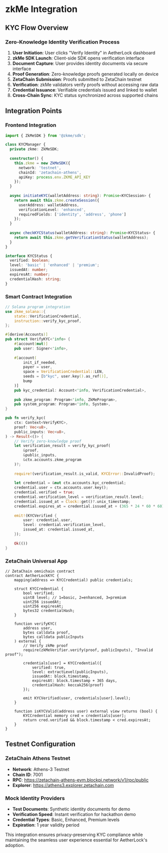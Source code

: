 # zkMe Integration

## KYC Flow Overview

### Zero-Knowledge Identity Verification Process

1. **User Initiation**: User clicks "Verify Identity" in AetherLock dashboard
2. **zkMe SDK Launch**: Client-side SDK opens verification interface
3. **Document Capture**: User provides identity documents via secure interface
4. **Proof Generation**: Zero-knowledge proofs generated locally on device
5. **ZetaChain Submission**: Proofs submitted to ZetaChain testnet
6. **Verification**: zkMe validators verify proofs without accessing raw data
7. **Credential Issuance**: Verifiable credentials issued and linked to wallet
8. **Cross-Chain Sync**: KYC status synchronized across supported chains

## Integration Points

### Frontend Integration

```typescript
import { ZkMeSDK } from '@zkme/sdk';

class KYCManager {
  private zkme: ZkMeSDK;
  
  constructor() {
    this.zkme = new ZkMeSDK({
      network: 'testnet',
      chainId: 'zetachain-athens',
      apiKey: process.env.ZKME_API_KEY
    });
  }
  
  async initiateKYC(walletAddress: string): Promise<KYCSession> {
    return await this.zkme.createSession({
      userAddress: walletAddress,
      verificationLevel: 'enhanced',
      requiredFields: ['identity', 'address', 'phone']
    });
  }
  
  async checkKYCStatus(walletAddress: string): Promise<KYCStatus> {
    return await this.zkme.getVerificationStatus(walletAddress);
  }
}

interface KYCStatus {
  verified: boolean;
  level: 'basic' | 'enhanced' | 'premium';
  issuedAt: number;
  expiresAt: number;
  credentialHash: string;
}
```

### Smart Contract Integration

```rust
// Solana program integration
use zkme_solana::{
    state::VerificationCredential,
    instruction::verify_kyc_proof,
};

#[derive(Accounts)]
pub struct VerifyKYC<'info> {
    #[account(mut)]
    pub user: Signer<'info>,
    
    #[account(
        init_if_needed,
        payer = user,
        space = VerificationCredential::LEN,
        seeds = [b"kyc", user.key().as_ref()],
        bump
    )]
    pub kyc_credential: Account<'info, VerificationCredential>,
    
    pub zkme_program: Program<'info, ZkMeProgram>,
    pub system_program: Program<'info, System>,
}

pub fn verify_kyc(
    ctx: Context<VerifyKYC>,
    proof: Vec<u8>,
    public_inputs: Vec<u8>,
) -> Result<()> {
    // Verify zero-knowledge proof
    let verification_result = verify_kyc_proof(
        &proof,
        &public_inputs,
        &ctx.accounts.zkme_program
    )?;
    
    require!(verification_result.is_valid, KYCError::InvalidProof);
    
    let credential = &mut ctx.accounts.kyc_credential;
    credential.user = ctx.accounts.user.key();
    credential.verified = true;
    credential.verification_level = verification_result.level;
    credential.issued_at = Clock::get()?.unix_timestamp;
    credential.expires_at = credential.issued_at + (365 * 24 * 60 * 60); // 1 year
    
    emit!(KYCVerified {
        user: credential.user,
        level: credential.verification_level,
        issued_at: credential.issued_at,
    });
    
    Ok(())
}
```

### ZetaChain Universal App

```solidity
// ZetaChain omnichain contract
contract AetherLockKYC {
    mapping(address => KYCCredential) public credentials;
    
    struct KYCCredential {
        bool verified;
        uint8 level; // 1=basic, 2=enhanced, 3=premium
        uint256 issuedAt;
        uint256 expiresAt;
        bytes32 credentialHash;
    }
    
    function verifyKYC(
        address user,
        bytes calldata proof,
        bytes calldata publicInputs
    ) external {
        // Verify zkMe proof
        require(zkMeVerifier.verify(proof, publicInputs), "Invalid proof");
        
        credentials[user] = KYCCredential({
            verified: true,
            level: extractLevel(publicInputs),
            issuedAt: block.timestamp,
            expiresAt: block.timestamp + 365 days,
            credentialHash: keccak256(proof)
        });
        
        emit KYCVerified(user, credentials[user].level);
    }
    
    function isKYCValid(address user) external view returns (bool) {
        KYCCredential memory cred = credentials[user];
        return cred.verified && block.timestamp < cred.expiresAt;
    }
}
```

## Testnet Configuration

### ZetaChain Athens Testnet
- **Network**: Athens-3 Testnet
- **Chain ID**: 7001
- **RPC**: https://zetachain-athens-evm.blockpi.network/v1/rpc/public
- **Explorer**: https://athens3.explorer.zetachain.com

### Mock Identity Providers
- **Test Documents**: Synthetic identity documents for demo
- **Verification Speed**: Instant verification for hackathon demo
- **Credential Types**: Basic, Enhanced, Premium levels
- **Expiration**: 1 year validity period

This integration ensures privacy-preserving KYC compliance while maintaining the seamless user experience essential for AetherLock's adoption.